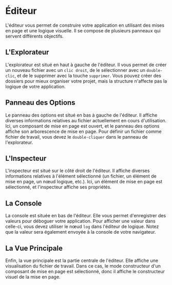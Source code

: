 <script setup>
import Screen1 from '/assets/images/layout/editor/screen1.png';
import Screen2 from '/assets/images/layout/editor/screen2.png';
import Screen3 from '/assets/images/layout/editor/screen3.png';
import Screen4 from '/assets/images/layout/editor/screen4.png';
import Screen5 from '/assets/images/layout/editor/screen5.png';
import Screen6 from '/assets/images/layout/editor/screen6.png';
</script>

# Éditeur

L'éditeur vous permet de construire votre application en utilisant des mises en page et une logique visuelle. Il se compose de plusieurs panneaux qui servent différents objectifs.

<DImage
:src="Screen1"
alt="Capture d'écran de l'éditeur Luna Park"
/>

## L'Explorateur

L'explorateur est situé en haut à gauche de l'éditeur. Il vous permet de créer un nouveau fichier avec un `clic droit`, de le sélectionner avec un `double-clic`, et de le supprimer avec la touche `supprimer`. Vous pouvez créer des dossiers pour mieux organiser votre projet, mais la structure n'affecte pas la logique de votre application.

<DImage
:src="Screen2"
alt="Capture d'écran de l'éditeur Luna Park"
/>

## Panneau des Options

Le panneau des options est situé en bas à gauche de l'éditeur. Il affiche diverses informations relatives au fichier actuellement en cours d'utilisation. Ici, un composant de mise en page est ouvert, et le panneau des options affiche son arborescence de mise en page. Pour définir un fichier comme fichier de travail, vous devez le `double-cliquer` dans le panneau de l'explorateur.

<DImage
:src="Screen3"
alt="Capture d'écran de l'éditeur Luna Park"
/>

## L'Inspecteur

L'inspecteur est situé sur le côté droit de l'éditeur. Il affiche diverses informations relatives à l'élément sélectionné (un fichier, un élément de mise en page, un nœud logique, etc.). Ici, un élément de mise en page est sélectionné, et l'inspecteur affiche ses propriétés.

<DImage
:src="Screen4"
alt="Capture d'écran de l'éditeur Luna Park"
/>

## La Console

La console est située en bas de l'éditeur. Elle vous permet d'enregistrer des valeurs pour déboguer votre application. Pour afficher une valeur dans celle-ci, vous devez utiliser le nœud `log` dans l'éditeur de logique. Notez que la valeur sera également envoyée à la console de votre navigateur.

<DImage
:src="Screen5"
alt="Capture d'écran de l'éditeur Luna Park"
/>

## La Vue Principale

Enfin, la vue principale est la partie centrale de l'éditeur. Elle affiche une visualisation du fichier de travail. Dans ce cas, le mode constructeur d'un composant de mise en page est sélectionné, donc il affiche le constructeur visuel de la mise en page.

<DImage
:src="Screen6"
alt="Capture d'écran de l'éditeur Luna Park"
/>
